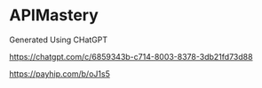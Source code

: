 # APIMastery
Generated Using CHatGPT

https://chatgpt.com/c/6859343b-c714-8003-8378-3db21fd73d88

https://payhip.com/b/oJ1s5